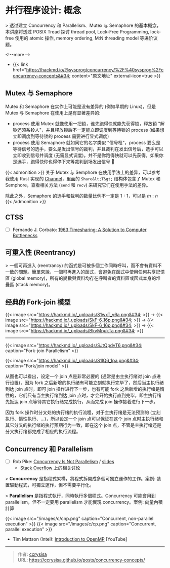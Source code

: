 # 并行程序设计: 概念


&gt; 透过建立 Concurrency 和 Parallelism、Mutex 与 Semaphore 的基本概念，本讲座将透过 POSIX Tread 探讨 thread pool, Lock-Free Programming, lock-free 使用的 atomic 操作, memory ordering, M:N threading model 等进阶议题。

&lt;!--more--&gt;

- {{&lt; link href=&#34;https://hackmd.io/@sysprog/concurrency/%2F%40sysprog%2Fconcurrency-concepts&#34; content=&#34;原文地址&#34; external-icon=true &gt;}}

## Mutex 与 Semaphore

Mutex 和 Semaphore 在实作上可能是没有差异的 (例如早期的 Linux)，但是 Mutex 与 Semaphore 在使用上是有显著差异的:

- process 使用 Mutex 就像使用一把锁，谁先跑得快就能先获得锁，释放锁 &#34;解铃还须系铃人&#34;，并且释放锁后不一定能立即调度到等待锁的 process (如果想立即调度到等待锁的 process 需要进行显式调度)
- process 使用 Semaphore 就如同它的名字类似 &#34;信号枪&#34;，process 要么是等待信号的选手，要么是发出信号的裁判，并且裁判在发出信号后，选手可以立即收到信号并调度 (无需显式调度)。并不是你跑得快就可以先获得，如果你是选手，跑得快你也得停下来等裁判到场发出信号 :rofl:

{{&lt; admonition &gt;}}
关于 Mutex 与 Semphore 在使用手法上的差异，可以参考我使用 Rust 实现的 [Channel](https://github.com/ccrysisa/rusty/tree/main/mpsc)，里面的 `Share&lt;T&gt;` 结构体包含了 Mutex 和 Semphore，查看相关方法 (`send` 和 `recv`) 来研究它们在使用手法的差异。

除此之外，Semaphore 的选手和裁判的数量比例不一定是 $1:1$，可以是 $m:n$
{{&lt; /admonition &gt;}}

## CTSS

- [ ] Fernando J. Corbato: [1963 Timesharing: A Solution to Computer Bottlenecks](https://www.youtube.com/watch?v=Q07PhW5sCEk)

## 可重入性 (Reentrancy)

&gt; 一個可再進入 (reentrancy) 的函式是可被多個工作同時呼叫，而不會有資料不一致的問題。簡單來說，一個可再進入的函式，會避免在函式中使用任何共享記憶區 (global memory)，所有的變數與資料均存在呼叫者的資料區或函式本身的堆疊區 (stack memory)。

## 经典的 Fork-join 模型

{{&lt; image src=&#34;https://hackmd.io/_uploads/S1wxT_y6a.png&#34; &gt;}}
$\rightarrow$
{{&lt; image src=&#34;https://hackmd.io/_uploads/SkF-6_16p.png&#34; &gt;}}
$\rightarrow$
{{&lt; image src=&#34;https://hackmd.io/_uploads/SkF-6_16p.png&#34; &gt;}}
$\rightarrow$
{{&lt; image src=&#34;https://hackmd.io/_uploads/BkvMpukTa.png&#34; &gt;}}

---

{{&lt; image src=&#34;https://hackmd.io/_uploads/SJtQpdyT6.png&#34; caption=&#34;Fork-join Parallelism&#34; &gt;}}

{{&lt; image src=&#34;https://hackmd.io/_uploads/S1lQ6_1pa.png&#34; caption=&#34;Fork/join model&#34; &gt;}}

从图也可以看出，设定一个 join 点是非常必要的 (通常是由主执行绪对 join 点进行设置)，因为 fork 之后新增的执行绪有可能立刻就执行完毕了，然后当主执行绪到达 join 点时，即可 join 操作进行下一步，也有可能 fork 之后新增的执行绪是惰性的，它们只有当主执行绪到达 join 点时，才会开始执行直到完毕，即主执行绪先抵达 join 点等待其它执行绪完成执行，从而完成 join 操作接着进行下一步。

因为 fork 操作时分叉处的执行绪的执行流程，对于主执行绪是无法预测的 (立刻执行、惰性执行、...)，所以设定一个 join 点可以保证在这个 join 点时主执行绪和其它分叉的执行绪的执行预期行为一致，即在这个 join 点，不管是主执行绪还是分叉执行绪都完成了相应的执行流程。

## Concurrency 和 Parallelism

- [ ] Rob Pike: [Concurrency Is Not Parallelism](https://www.youtube.com/watch?v=qmg1CF3gZQ0) / [slides](https://go.dev/talks/2012/waza.slide#1)
  - [Stack Overflow 上的相关讨论](https://stackoverflow.com/questions/11700953/concurrency-is-not-parallelism)

&gt; **Concurrency** 是指程式架構，將程式拆開成多個可獨立運作的工作。案例: 裝置驅動程式，可獨立運作，但不需要平行化。

&gt; **Parallelism** 是指程式執行，同時執行多個程式。Concurrency 可能會用到 parallelism，但不一定要用 parallelism 才能實現 concurrency。案例: 向量內積計算

{{&lt; image src=&#34;/images/c/cnp.png&#34; caption=&#34;Concurrent, non-parallel execution&#34; &gt;}}
{{&lt; image src=&#34;/images/c/cp.png&#34; caption=&#34;Concurrent, parallel execution&#34; &gt;}}

- Tim Mattson (Intel): [Introduction to OpenMP](https://www.youtube.com/playlist?list=PLLX-Q6B8xqZ8n8bwjGdzBJ25X2utwnoEG) [YouTube]

---

> 作者: [ccrysisa](https://github.com/ccrysisa)  
> URL: https://ccrysisa.github.io/posts/concurrency-concepts/  

